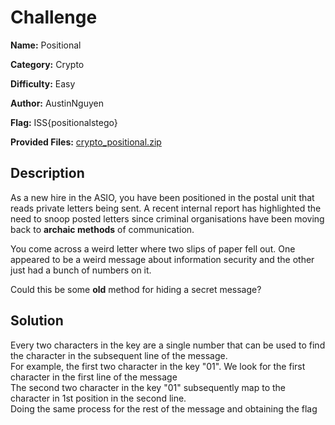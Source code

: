 # Challenge

**Name:** Positional

**Category:** Crypto

**Difficulty:** Easy  

**Author:** AustinNguyen  

**Flag:** ISS{positionalstego}

**Provided Files:** [crypto_positional.zip](publish/crypto_positional.zip)

## Description

As a new hire in the ASIO, you have been positioned in the postal unit that reads private letters being sent. A recent internal report has highlighted the need to snoop posted letters since criminal organisations have been moving back to **archaic methods** of communication.

You come across a weird letter where two slips of paper fell out. One appeared to be a weird message about information security and the other just had a bunch of numbers on it. 

Could this be some **old** method for hiding a secret message?

## Solution

Every two characters in the key are a single number that can be used to find the character in the subsequent line of the message.  
For example, the first two character in the key "01". We look for the first character in the first line of the message   
The second two character in the key "01" subsequently map to the character in 1st position in the second line.  
Doing the same process for the rest of the message and obtaining the flag